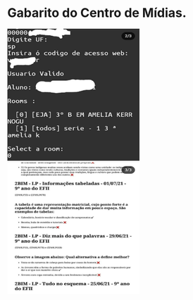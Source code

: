 # Gabarito do Centro de Mídias.
<img src="https://raw.githubusercontent.com/galvani-marcelo/CMSP/main/login_terminal.jpg" width="300" height="300">

<img src="https://raw.githubusercontent.com/galvani-marcelo/CMSP/main/gabarito.jpg" width="300" height="300">

